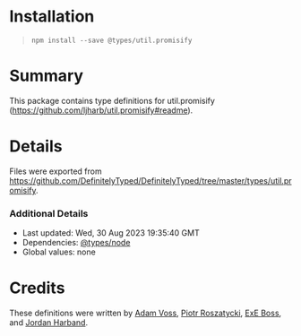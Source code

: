 # Installation
> `npm install --save @types/util.promisify`

# Summary
This package contains type definitions for util.promisify (https://github.com/ljharb/util.promisify#readme).

# Details
Files were exported from https://github.com/DefinitelyTyped/DefinitelyTyped/tree/master/types/util.promisify.

### Additional Details
 * Last updated: Wed, 30 Aug 2023 19:35:40 GMT
 * Dependencies: [@types/node](https://npmjs.com/package/@types/node)
 * Global values: none

# Credits
These definitions were written by [Adam Voss](https://github.com/adamvoss), [Piotr Roszatycki](https://github.com/dex4er), [ExE Boss](https://github.com/ExE-Boss), and [Jordan Harband](https://github.com/ljharb).
